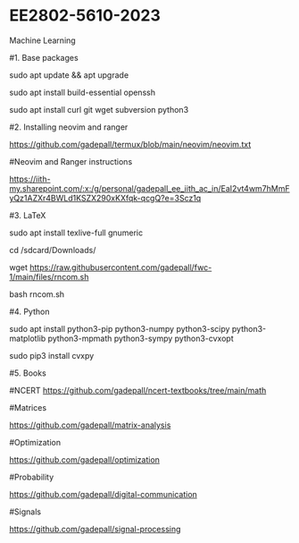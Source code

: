# EE2802-5610-2023
Machine Learning

#1.  Base packages

sudo apt update && apt upgrade

sudo apt install build-essential openssh

sudo apt install curl git wget subversion python3  

#2.  Installing neovim and ranger

https://github.com/gadepall/termux/blob/main/neovim/neovim.txt

#Neovim and Ranger instructions

https://iith-my.sharepoint.com/:x:/g/personal/gadepall_ee_iith_ac_in/EaI2vt4wm7hMmFyQz1AZXr4BWLd1KSZX290xKXfqk-qcgQ?e=3Scz1q


#3.  LaTeX 

sudo apt install texlive-full gnumeric

cd /sdcard/Downloads/

wget https://raw.githubusercontent.com/gadepall/fwc-1/main/files/rncom.sh

bash rncom.sh

#4.  Python

sudo apt install python3-pip python3-numpy python3-scipy python3-matplotlib python3-mpmath python3-sympy python3-cvxopt

sudo pip3 install cvxpy

#5.  Books

#NCERT
https://github.com/gadepall/ncert-textbooks/tree/main/math

#Matrices

https://github.com/gadepall/matrix-analysis


#Optimization

https://github.com/gadepall/optimization


#Probability

https://github.com/gadepall/digital-communication


#Signals

https://github.com/gadepall/signal-processing

